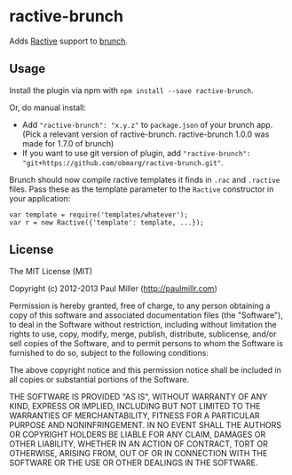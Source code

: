 ractive-brunch
==============

Adds [Ractive](http://ractivejs.org/) support to
[brunch](http://brunch.io).

## Usage
Install the plugin via npm with `npm install --save ractive-brunch`.

Or, do manual install:

* Add `"ractive-brunch": "x.y.z"` to `package.json` of your brunch app.
  (Pick a relevant version of ractive-brunch.  ractive-brunch 1.0.0 was made
  for 1.7.0 of brunch)
* If you want to use git version of plugin, add
`"ractive-brunch": "git+https://github.com/obmarg/ractive-brunch.git"`.

Brunch should now compile ractive templates it finds in `.rac` and `.ractive`
files.  Pass these as the template parameter to the `Ractive` constructor in
your application:

    var template = require('templates/whatever');
    var r = new Ractive({'template': template, ...});

## License

The MIT License (MIT)

Copyright (c) 2012-2013 Paul Miller (http://paulmillr.com)

Permission is hereby granted, free of charge, to any person obtaining a copy
of this software and associated documentation files (the "Software"), to deal
in the Software without restriction, including without limitation the rights
to use, copy, modify, merge, publish, distribute, sublicense, and/or sell
copies of the Software, and to permit persons to whom the Software is
furnished to do so, subject to the following conditions:

The above copyright notice and this permission notice shall be included in
all copies or substantial portions of the Software.

THE SOFTWARE IS PROVIDED "AS IS", WITHOUT WARRANTY OF ANY KIND, EXPRESS OR
IMPLIED, INCLUDING BUT NOT LIMITED TO THE WARRANTIES OF MERCHANTABILITY,
FITNESS FOR A PARTICULAR PURPOSE AND NONINFRINGEMENT. IN NO EVENT SHALL THE
AUTHORS OR COPYRIGHT HOLDERS BE LIABLE FOR ANY CLAIM, DAMAGES OR OTHER
LIABILITY, WHETHER IN AN ACTION OF CONTRACT, TORT OR OTHERWISE, ARISING FROM,
OUT OF OR IN CONNECTION WITH THE SOFTWARE OR THE USE OR OTHER DEALINGS IN
THE SOFTWARE.
